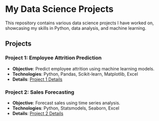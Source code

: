 # My Data Science Projects

This repository contains various data science projects I have worked on, showcasing my skills in Python, data analysis, and machine learning.

## Projects

### Project 1: Employee Attrition Prediction
- **Objective**: Predict employee attrition using machine learning models.
- **Technologies**: Python, Pandas, Scikit-learn, Matplotlib, Excel
- **Details**: [Project 1 Details](project1_folder/README.md)

### Project 2: Sales Forecasting
- **Objective**: Forecast sales using time series analysis.
- **Technologies**: Python, Statsmodels, Seaborn, Excel
- **Details**: [Project 2 Details](project2_folder/README.md)
